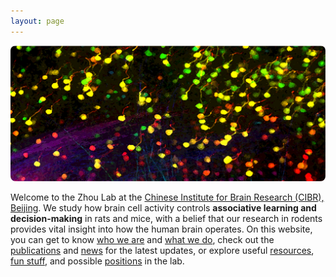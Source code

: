 ```yaml
---
layout: page
---
```


<p align="center">
  <a href="/cover_image/">
    <img width="800" style="border-radius:8px; border:0px solid #6495ED" src="/assets/max_colored_dry_brush.png">
  </a>
</p>

Welcome to the Zhou Lab at the [Chinese Institute for Brain Research (CIBR), Beijing](http://cibr.ac.cn/#/). We study how brain cell activity controls **associative learning and decision-making** in rats and mice, with a belief that our research in rodents provides vital insight into how the human brain operates. On this website, you can get to know [who we are](People.md) and [what we do](Research.md), check out the [publications](Publications.md) and [news](News.md) for the latest updates, or explore useful [resources](Resources.md), [fun stuff](Fun.md), and possible [positions](Join.md) in the lab.
